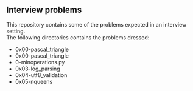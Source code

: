 ## Interview problems    
This repository contains some of the problems expected in an interview setting.   
The following directories contains the problems dressed: 
* 0x00-pascal_triangle
* 0x00-pascal_triangle
* 0-minoperations.py
* 0x03-log_parsing
* 0x04-utf8_validation
* 0x05-nqueens

